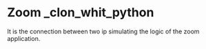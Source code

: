 # Zoom _clon_whit_python 
 It is the connection between two ip simulating the logic of the zoom application.
